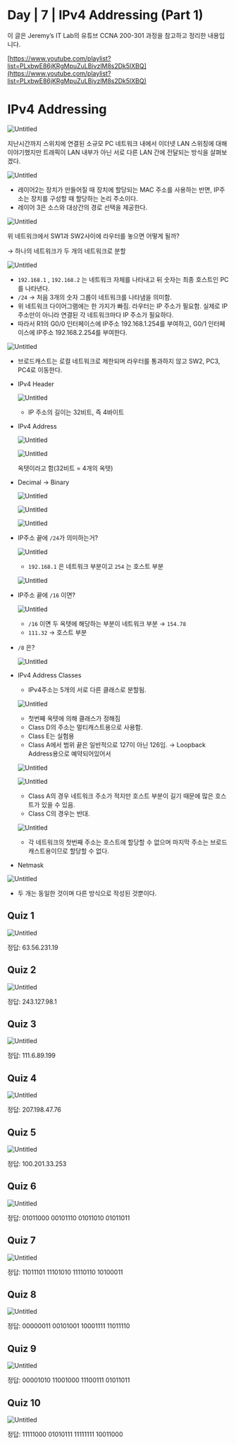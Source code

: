 # Day  | 7 | IPv4 Addressing (Part 1)

이 글은 Jeremy’s IT Lab의 유튜브 CCNA 200-301 과정을 참고하고 정리한 내용입니다.

[https://www.youtube.com/playlist?list=PLxbwE86jKRgMpuZuLBivzlM8s2Dk5lXBQ](https://www.youtube.com/playlist?list=PLxbwE86jKRgMpuZuLBivzlM8s2Dk5lXBQ)

# IPv4 Addressing

![Untitled](img/Day7//Untitled.png)

지난시간까지 스위치에 연결된 소규모 PC 네트워크 내에서 이더넷 LAN 스위칭에 대해 이야기했지만 트래픽이 LAN 내부가 아닌 서로 다른 LAN 간에 전달되는 방식을 살펴보겠다. 

![Untitled](img/Day7//Untitled%201.png)

- 레이어2는 장치가 만들어질 때 장치에 할당되는 MAC 주소를 사용하는 반면, IP주소는 장치를 구성할 때 할당하는 논리 주소이다.
- 레이어 3은 소스와 대상간의 경로 선택을 제공한다.

![Untitled](img/Day7//Untitled%202.png)

위 네트워크에서 SW1과 SW2사이에 라우터를 놓으면 어떻게 될까? 

→ 하나의 네트워크가 두 개의 네트워크로 분할 

![Untitled](img/Day7//Untitled%203.png)

- `192.168.1` , `192.168.2` 는 네트워크 자체를 나타내고 뒤 숫자는 최종 호스트인 PC를 나타낸다.
- `/24` → 처음 3개의 숫자 그룹이 네트워크를 나타냄을 의미함.
- 위 네트워크 다이어그램에는 한 가지가 빠짐. 라우터는 IP 주소가 필요함. 실제로 IP 주소만이 아니라 연결된 각 네트워크마다 IP 주소가 필요하다.
- 따라서 R1의 G0/0 인터페이스에 IP주소 192.168.1.254를 부여하고, G0/1 인터페이스에 IP주소 192.168.2.254를 부여한다.

![Untitled](img/Day7//Untitled%204.png)

- 브로드캐스트는 로컬 네트워크로 제한되며 라우터를 통과하지 않고 SW2, PC3, PC4로 이동한다.

- IPv4 Header
    
    ![Untitled](img/Day7//Untitled%205.png)
    
    - IP 주소의 길이는 32비트, 즉 4바이트
- IPv4 Address
    
    ![Untitled](img/Day7//Untitled%206.png)
    
    ![Untitled](img/Day7//Untitled%207.png)
    
    옥텟이라고 함(32비트 = 4개의 옥텟)
    
- Decimal → Binary
    
    ![Untitled](img/Day7//Untitled%208.png)
    
    ![Untitled](img/Day7//Untitled%209.png)
    
    ![Untitled](img/Day7//Untitled%2010.png)
    

- IP주소 끝에 `/24`가 의미하는거?
    
    ![Untitled](img/Day7//Untitled%2011.png)
    
    - `192.168.1` 은 네트워크 부분이고 `254` 는 호스트 부분
    
    ![Untitled](img/Day7//Untitled%2012.png)
    
- IP주소 끝에 `/16` 이면?
    
    ![Untitled](img/Day7//Untitled%2013.png)
    
    - `/16` 이면 두 옥텟에 해당하는 부분이 네트워크 부분 → `154.78`
    - `111.32` → 호스트 부분
- `/8` 은?
    
    ![Untitled](img/Day7//Untitled%2014.png)
    

- IPv4 Address Classes
    - IPv4주소는 5개의 서로 다른 클래스로 분할됨.
    
    ![Untitled](img/Day7//Untitled%2015.png)
    
    - 첫번째 옥텟에 의해 클래스가 정해짐
    - Class D의 주소는 멀티캐스트용으로 사용함.
    - Class E는 실험용
    - Class A에서 범위 끝은 일반적으로 127이 아닌 126임. → Loopback Address용으로 예약되어있어서
    
    ![Untitled](img/Day7//Untitled%2016.png)
    
    ![Untitled](img/Day7//Untitled%2017.png)
    
    - Class A의 경우 네트워크 주소가 적지만 호스트 부분이 길기 때문에 많은 호스트가 있을 수 있음.
    - Class C의 경우는 반대.
    
    ![Untitled](img/Day7//Untitled%2018.png)
    
    - 각 네트워크의 첫번째 주소는 호스트에 할당할 수 없으며 마지막 주소는 브로드캐스트용이므로 할당할 수 없다.

- Netmask

![Untitled](img/Day7//Untitled%2019.png)

- 두 개는 동일한 것이며 다른 방식으로 작성된 것뿐이다.

## Quiz 1

![Untitled](img/Day7//Untitled%2020.png)

정답: 63.56.231.19

## Quiz 2

![Untitled](img/Day7//Untitled%2021.png)

정답: 243.127.98.1

## Quiz 3

![Untitled](img/Day7//Untitled%2022.png)

정답: 111.6.89.199

## Quiz 4

![Untitled](img/Day7//Untitled%2023.png)

정답: 207.198.47.76

## Quiz 5

![Untitled](img/Day7//Untitled%2024.png)

정답: 100.201.33.253

## Quiz 6

![Untitled](img/Day7//Untitled%2025.png)

정답: 01011000 00101110 01011010 01011011

## Quiz 7

![Untitled](img/Day7//Untitled%2026.png)

정답: 11011101 11101010 11110110 10100011

## Quiz 8

![Untitled](img/Day7//Untitled%2027.png)

정답: 00000011 00101001 10001111 11011110

## Quiz 9

![Untitled](img/Day7//Untitled%2028.png)

정답: 00001010 11001000 11100111 01011011

## Quiz 10

![Untitled](img/Day7//Untitled%2029.png)

정답: 11111000 01010111 11111111 10011000